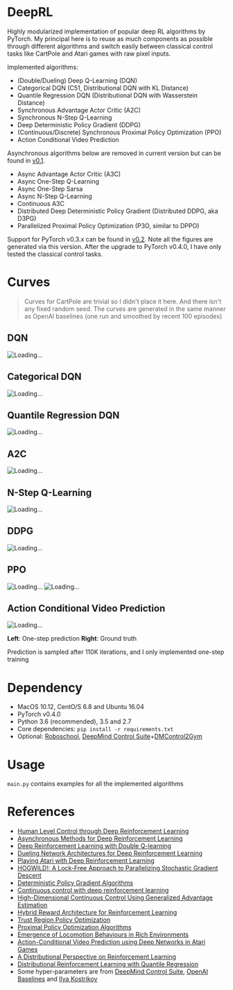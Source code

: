 # DeepRL
Highly modularized implementation of popular deep RL algorithms by PyTorch. My principal here is to reuse as much components as possible through different algorithms and switch easily between classical control tasks like CartPole and Atari games with raw pixel inputs.

Implemented algorithms:
* (Double/Dueling) Deep Q-Learning (DQN)
* Categorical DQN (C51, Distributional DQN with KL Distance)
* Quantile Regression DQN (Distributional DQN with Wasserstein Distance)
* Synchronous Advantage Actor Critic (A2C)
* Synchronous N-Step Q-Learning
* Deep Deterministic Policy Gradient (DDPG)
* (Continuous/Discrete) Synchronous Proximal Policy Optimization (PPO)
* Action Conditional Video Prediction

Asynchronous algorithms below are removed in current version but can be found in [v0.1](https://github.com/ShangtongZhang/DeepRL/releases/tag/v0.1).
* Async Advantage Actor Critic (A3C)
* Async One-Step Q-Learning
* Async One-Step Sarsa 
* Async N-Step Q-Learning
* Continuous A3C
* Distributed Deep Deterministic Policy Gradient (Distributed DDPG, aka D3PG)
* Parallelized Proximal Policy Optimization (P3O, similar to DPPO)

Support for PyTorch v0.3.x can be found in [v0.2](https://github.com/ShangtongZhang/DeepRL/releases/tag/v0.2). Note all the figures are generated via this version. After the upgrade to PyTorch v0.4.0, I have only tested the classical control tasks. 

# Curves
> Curves for CartPole are trivial so I didn't place it here. And there isn't any fixed random seed. The curves are generated in the same manner as OpenAI baselines (one run and smoothed by recent 100 episodes)
## DQN
![Loading...](https://raw.githubusercontent.com/ShangtongZhang/DeepRL/master/images/dqn_pixel_atari-180407-01414.png)

## Categorical DQN
![Loading...](https://raw.githubusercontent.com/ShangtongZhang/DeepRL/master/images/categorical_dqn_pixel_atari-180407-094006.png)

## Quantile Regression DQN
![Loading...](https://raw.githubusercontent.com/ShangtongZhang/DeepRL/master/images/quantile_regression_dqn_pixel_atari-180407-01604.png)

## A2C 
![Loading...](https://raw.githubusercontent.com/ShangtongZhang/DeepRL/master/images/a2c_pixel_atari-180407-92711.png)

## N-Step Q-Learning
![Loading...](https://raw.githubusercontent.com/ShangtongZhang/DeepRL/master/images/n_step_dqn_pixel_atari-180408-001104.png)

## DDPG 
![Loading...](https://raw.githubusercontent.com/ShangtongZhang/DeepRL/master/images/ddpg_continuous-180407-234141.png)

## PPO 
![Loading...](https://raw.githubusercontent.com/ShangtongZhang/DeepRL/master/images/ppo_continuous-180408-002056.png)
![Loading...](https://raw.githubusercontent.com/ShangtongZhang/DeepRL/master/images/ppo_pixel_atari-180410-235529.png)

## Action Conditional Video Prediction
![Loading...](https://raw.githubusercontent.com/ShangtongZhang/DeepRL/master/images/ACVP.png)

**Left**: One-step prediction **Right**: Ground truth

Prediction is sampled after 110K iterations, and I only implemented one-step training

# Dependency
* MacOS 10.12,  CentO/S 6.8 and Ubuntu 16.04
* PyTorch v0.4.0
* Python 3.6 (recommended), 3.5 and 2.7 
* Core dependencies: `pip install -r requirements.txt`
* Optional: [Roboschool](https://github.com/openai/roboschool), [DeepMind Control Suite](https://github.com/deepmind/dm_control)+[DMControl2Gym](dm_control2gym)

# Usage

```main.py``` contains examples for all the implemented algorithms

# References
* [Human Level Control through Deep Reinforcement Learning](https://www.nature.com/nature/journal/v518/n7540/full/nature14236.html)
* [Asynchronous Methods for Deep Reinforcement Learning](https://arxiv.org/abs/1602.01783)
* [Deep Reinforcement Learning with Double Q-learning](https://arxiv.org/abs/1509.06461)
* [Dueling Network Architectures for Deep Reinforcement Learning](https://arxiv.org/abs/1511.06581)
* [Playing Atari with Deep Reinforcement Learning](https://arxiv.org/abs/1312.5602)
* [HOGWILD!: A Lock-Free Approach to Parallelizing Stochastic Gradient Descent](https://arxiv.org/abs/1106.5730)
* [Deterministic Policy Gradient Algorithms](http://proceedings.mlr.press/v32/silver14.pdf)
* [Continuous control with deep reinforcement learning](https://arxiv.org/abs/1509.02971)
* [High-Dimensional Continuous Control Using Generalized Advantage Estimation](https://arxiv.org/abs/1506.02438)
* [Hybrid Reward Architecture for Reinforcement Learning](https://arxiv.org/abs/1706.04208)
* [Trust Region Policy Optimization](https://arxiv.org/abs/1502.05477)
* [Proximal Policy Optimization Algorithms](https://arxiv.org/abs/1707.06347)
* [Emergence of Locomotion Behaviours in Rich Environments](https://arxiv.org/abs/1707.02286)
* [Action-Conditional Video Prediction using Deep Networks in Atari Games](https://arxiv.org/abs/1507.08750)
* [A Distributional Perspective on Reinforcement Learning](https://arxiv.org/abs/1707.06887)
* [Distributional Reinforcement Learning with Quantile Regression](https://arxiv.org/abs/1710.10044)
* Some hyper-parameters are from [DeepMind Control Suite](https://arxiv.org/abs/1801.00690), [OpenAI Baselines](https://github.com/openai/baselines) and [Ilya Kostrikov](https://github.com/ikostrikov/pytorch-a2c-ppo-acktr)